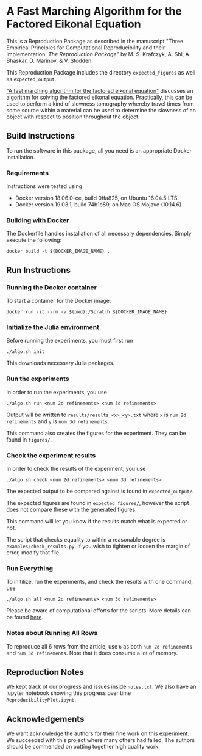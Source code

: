 # A Fast Marching Algorithm for the Factored Eikonal Equation

This is a Reproduction Package as described in the manuscript "Three Empirical Principles
for Computational Reproducibility and their Implementation: *The Reproduction Package*"
by M. S. Krafczyk, A. Shi, A. Bhaskar, D. Marinov, & V. Stodden.

This Reproduction Package includes the directory `expected_figures` as well as `expected_output`.

["A fast marching algorithm for the factored eikonal
equation"](https://dx.doi.org/10.1016/j.jcp.2016.08.012) discusses an algorithm
for solving the factored eikonal equation. Practically, this can be used to
perform a kind of slowness tomography whereby travel times from some source
within a material can be used to determine the slowness of an object with
respect to position throughout the object.

## Build Instructions

To run the software in this package, all you need is an appropriate Docker installation.

### Requirements

Instructions were tested using 

 * Docker version 18.06.0-ce, build 0ffa825, on Ubuntu 16.04.5 LTS.
 * Docker version 19.03.1, build 74b1e89, on Mac OS Mojave (10.14.6)

### Building with Docker
The Dockerfile handles installation of all necessary dependencies. Simply execute the following:

    docker build -t ${DOCKER_IMAGE_NAME} .

## Run Instructions

### Running the Docker container
To start a container for the Docker image:

    docker run -it --rm -v $(pwd):/Scratch ${DOCKER_IMAGE_NAME}

### Initialize the Julia environment
Before running the experiments, you must first run 

    ./algo.sh init
   
This downloads necessary Julia packages.

### Run the experiments
In order to run the experiments, you use 

    ./algo.sh run <num 2d refinements> <num 3d refinements>
   
Output will be written to `results/results_<x>_<y>.txt` where `x` is `num 2d refinements` and `y` is `num 3d refinements`.

This command also creates the figures for the experiment. They can be found in `figures/`.

### Check the experiment results
In order to check the results of the experiment, you use 

    ./algo.sh check <num 2d refinements> <num 3d refinements>

The expected output to be compared against is found in `expected_output/`.

The expected figures are found in `expected_figures/`, however the script does not compare these with the generated figures.

This command will let you know if the results match what is expected or not.

The script that checks equality to within a reasonable degree is `examples/check_results.py`. If you wish to tighten or loosen the margin of error, modify that file.


### Run Everything
To initilize, run the experiments, and check the results with one command, use

	./algo.sh all <num 2d refinements> <num 3d refinements>

Please be aware of computational efforts for the scripts. More details can be found [here](COMPUTATIONAL_EFFORTS.md).

### Notes about Running All Rows
To reproduce all 6 rows from the article, use `6` as both `num 2d refinements` and `num 3d refinements`. Note that it does consume a lot of memory.

## Reproduction Notes
We kept track of our progress and issues inside `notes.txt`. We also have an
jupyter notebook showing this progress over time `ReproducibilityPlot.ipynb`.

## Acknowledgements
We want acknowledge the authors for their fine work on this experiment. We
succeeded with this project where many others had failed. The authors should be commended on putting together high quality work.
